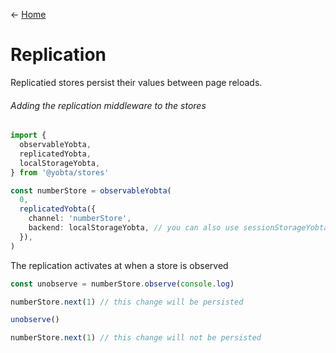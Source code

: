 &larr; [Home](../README.md)

# Replication

Replicatied stores persist their values between page reloads.

###### Adding the replication middleware to the stores

```ts
import {
  observableYobta,
  replicatedYobta,
  localStorageYobta,
} from '@yobta/stores'

const numberStore = observableYobta(
  0,
  replicatedYobta({
    channel: 'numberStore',
    backend: localStorageYobta, // you can also use sessionStorageYobta or create your own backend
  }),
)
```

The replication activates at when a store is observed

```ts
const unobserve = numberStore.observe(console.log)

numberStore.next(1) // this change will be persisted

unobserve()

numberStore.next(1) // this change will not be persisted
```
